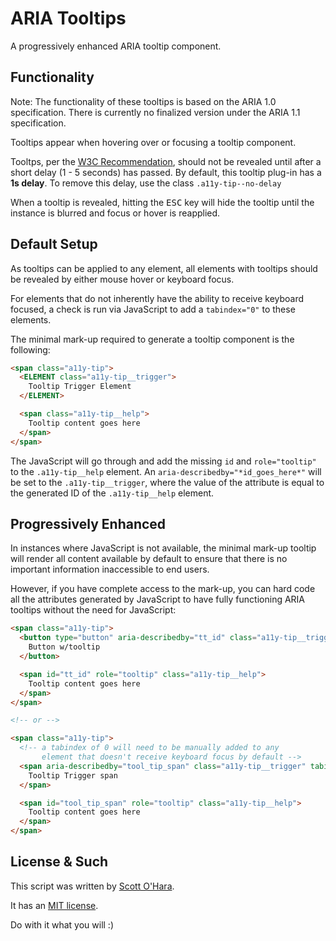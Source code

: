 # ARIA Tooltips

A progressively enhanced ARIA tooltip component.


## Functionality  
Note: The functionality of these tooltips is based on the ARIA 1.0 specification.  There is currently no finalized version under the ARIA 1.1 specification.

Tooltips appear when hovering over or focusing a tooltip component. 

Tooltps, per the [W3C Recommendation](https://www.w3.org/TR/wai-aria-practices/#tooltip), should not be revealed until after a short delay (1 - 5 seconds) has passed. By default, this tooltip plug-in has a __1s delay__. To remove this delay, use the class `.a11y-tip--no-delay`  

When a tooltip is revealed, hitting the <kbd>ESC</kbd> key will hide the tooltip until the instance is blurred and focus or hover is reapplied.


## Default Setup  
As tooltips can be applied to any element, all elements with tooltips should be revealed by either mouse hover or keyboard focus.  

For elements that do not inherently have the ability to receive keyboard focused, a check is run via JavaScript to add a `tabindex="0"` to these elements.  

The minimal mark-up required to generate a tooltip component is the following:  

```html
<span class="a11y-tip">
  <ELEMENT class="a11y-tip__trigger">
    Tooltip Trigger Element
  </ELEMENT>

  <span class="a11y-tip__help">
    Tooltip content goes here
  </span>
</span>
```

The JavaScript will go through and add the missing `id` and `role="tooltip"` to the `.a11y-tip__help` element. An `aria-describedby="*id_goes_here*"` will be set to the `.a11y-tip__trigger`, where the value of the attribute is equal to the generated ID of the `.a11y-tip__help` element.


## Progressively Enhanced  
In instances where JavaScript is not available, the minimal mark-up tooltip will render all content available by default to ensure that there is no important information inaccessible to end users.  

However, if you have complete access to the mark-up, you can hard code all the attributes generated by JavaScript to have fully functioning ARIA tooltips without the need for JavaScript:  

```html
<span class="a11y-tip">
  <button type="button" aria-describedby="tt_id" class="a11y-tip__trigger">
    Button w/tooltip
  </button>

  <span id="tt_id" role="tooltip" class="a11y-tip__help">
    Tooltip content goes here
  </span>
</span>

<!-- or -->

<span class="a11y-tip">
  <!-- a tabindex of 0 will need to be manually added to any
       element that doesn't receive keyboard focus by default -->
  <span aria-describedby="tool_tip_span" class="a11y-tip__trigger" tabindex="0">
    Tooltip Trigger span
  </span>

  <span id="tool_tip_span" role="tooltip" class="a11y-tip__help">
    Tooltip content goes here
  </span>
</span>
```


## License & Such  
This script was written by [Scott O'Hara](https://twitter.com/scottohara).

It has an [MIT license](https://github.com/scottaohara/accessible-components/blob/master/LICENSE.md).

Do with it what you will :)

